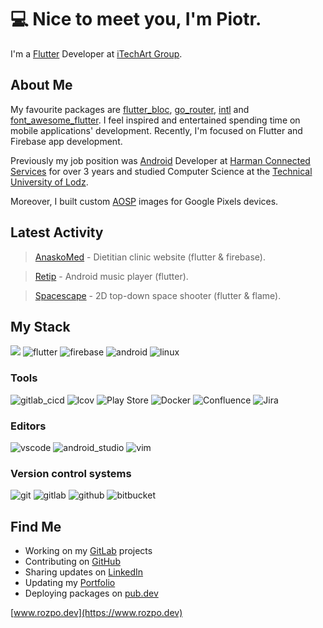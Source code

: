 # 💻 Nice to meet you, I'm Piotr.

I'm a [Flutter](https://flutter.dev) Developer at [iTechArt Group](https://www.itechart.com).

## About Me

My favourite packages are [flutter_bloc](https://pub.dev/packages/flutter_bloc), [go_router](https://pub.dev/packages/go_router), [intl](https://pub.dev/packages/intl) and [font_awesome_flutter](https://pub.dev/packages/font_awesome_flutter). I feel inspired and entertained spending time on mobile applications' development. Recently, I'm focused on Flutter and Firebase app development.

Previously my job position was [Android](https://www.android.com) Developer at [Harman Connected Services](https://www.harman.com) for over 3 years and studied Computer Science at the [Technical University of Lodz](https://en.wikipedia.org/wiki/%C5%81%C3%B3d%C5%BA_University_of_Technology).

Moreover, I built custom [AOSP](https://source.android.com) images for Google Pixels devices.

## Latest Activity

> [AnaskoMed](https://anaskomed.clinic/) - Dietitian clinic website (flutter & firebase).

> [Retip](https://www.retip.rozpo.dev/) - Android music player (flutter).

> [Spacescape](https://github.com/ufrshubham/spacescape) - 2D top-down space shooter (flutter & flame).

## My Stack

![](https://img.shields.io/badge/dart-0175C2?style=for-the-badge&logo=dart&logoColor=white)
![flutter](https://img.shields.io/badge/flutter-02569B?style=for-the-badge&logo=Flutter&logoColor=white)
![firebase](https://img.shields.io/badge/firebase-f6a511?style=for-the-badge&logo=firebase&logoColor=white)
![android](https://img.shields.io/badge/android-15b969?style=for-the-badge&logo=android&logoColor=white)
![linux](https://img.shields.io/badge/linux-f5bc2f?style=for-the-badge&logo=linux&logoColor=black)

### Tools

![gitlab_cicd](https://img.shields.io/badge/gitlab%20ci/cd-f3692f?style=for-the-badge&logo=gitlab&logoColor=white)
![lcov](https://img.shields.io/badge/lcov-fd0d76?style=for-the-badge&logo=codecov&logoColor=white)
![Play Store](https://img.shields.io/badge/Google_Play-7ea1b2?style=for-the-badge&logo=google-play&logoColor=white)
![Docker](https://img.shields.io/badge/docker-2594e3?style=for-the-badge&logo=docker&logoColor=white)
![Confluence](https://img.shields.io/badge/confluence-273bff?style=for-the-badge&logo=confluence&logoColor=white)
![Jira](https://img.shields.io/badge/jira-0a0fff?style=for-the-badge&logo=jira)

### Editors

![vscode](https://img.shields.io/badge/visual%20studio%20code-1871a8?style=for-the-badge&logo=visual-studio-code)
![android_studio](https://img.shields.io/badge/android%20studio-15b969?style=for-the-badge&logo=android-studio&logoColor=white)
![vim](https://img.shields.io/badge/vim-208f44?style=for-the-badge&logo=vim)


### Version control systems

![git](https://img.shields.io/badge/git-e74d35?style=for-the-badge&logo=git&logoColor=white)
![gitlab](https://img.shields.io/badge/gitlab-f3692f?style=for-the-badge&logo=gitlab&logoColor=white)
![github](https://img.shields.io/badge/github-171515?style=for-the-badge&logo=github)
![bitbucket](https://img.shields.io/badge/bitbucket-0057c8?style=for-the-badge&logo=bitbucket)

## Find Me
- Working on my [GitLab](https://gitlab.com/rozpo) projects
- Contributing on [GitHub](https://github.com/rozpo)
- Sharing updates on [LinkedIn](https://www.linkedin.com/in/piotr-rozponczyk/)
- Updating my [Portfolio](https://www.rozpo.dev)
- Deploying packages on [pub.dev](https://pub.dev/publishers/rozpo.dev/packages)

[www.rozpo.dev](https://www.rozpo.dev)
